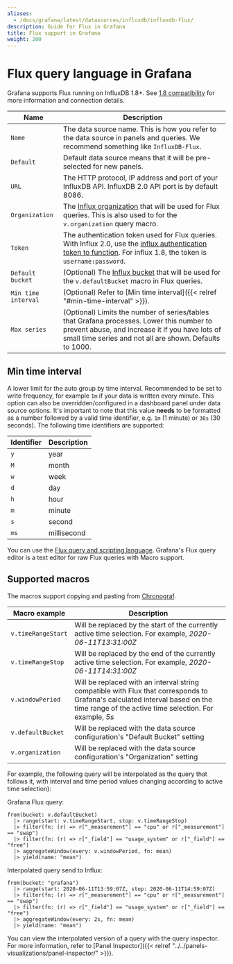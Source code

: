 ```yaml
---
aliases:
  - /docs/grafana/latest/datasources/influxdb/influxdb-flux/
description: Guide for Flux in Grafana
title: Flux support in Grafana
weight: 200
---
```


# Flux query language in Grafana

Grafana supports Flux running on InfluxDB 1.8+. See [1.8 compatibility](https://github.com/influxdata/influxdb-client-go/#influxdb-18-api-compatibility) for more information and connection details.

| Name                | Description                                                                                                                                                                                                                              |
| ------------------- | ---------------------------------------------------------------------------------------------------------------------------------------------------------------------------------------------------------------------------------------- |
| `Name`              | The data source name. This is how you refer to the data source in panels and queries. We recommend something like `InfluxDB-Flux`.                                                                                                       |
| `Default`           | Default data source means that it will be pre-selected for new panels.                                                                                                                                                                   |
| `URL`               | The HTTP protocol, IP address and port of your InfluxDB API. InfluxDB 2.0 API port is by default 8086.                                                                                                                                   |
| `Organization`      | The [Influx organization](https://v2.docs.influxdata.com/v2.0/organizations/) that will be used for Flux queries. This is also used to for the `v.organization` query macro.                                                             |
| `Token`             | The authentication token used for Flux queries. With Influx 2.0, use the [influx authentication token to function](https://v2.docs.influxdata.com/v2.0/security/tokens/create-token/). For influx 1.8, the token is `username:password`. |
| `Default bucket`    | (Optional) The [Influx bucket](https://v2.docs.influxdata.com/v2.0/organizations/buckets/) that will be used for the `v.defaultBucket` macro in Flux queries.                                                                            |
| `Min time interval` | (Optional) Refer to [Min time interval]({{< relref "#min-time-interval" >}}).                                                                                                                                                            |
| `Max series`        | (Optional) Limits the number of series/tables that Grafana processes. Lower this number to prevent abuse, and increase it if you have lots of small time series and not all are shown. Defaults to 1000.                                 |

## Min time interval

A lower limit for the auto group by time interval. Recommended to be set to write frequency, for example `1m` if your data is written every minute.
This option can also be overridden/configured in a dashboard panel under data source options. It's important to note that this value **needs** to be formatted as a
number followed by a valid time identifier, e.g. `1m` (1 minute) or `30s` (30 seconds). The following time identifiers are supported:

| Identifier | Description |
| ---------- | ----------- |
| `y`        | year        |
| `M`        | month       |
| `w`        | week        |
| `d`        | day         |
| `h`        | hour        |
| `m`        | minute      |
| `s`        | second      |
| `ms`       | millisecond |

You can use the [Flux query and scripting language](https://www.influxdata.com/products/flux/). Grafana's Flux query editor is a text editor for raw Flux queries with Macro support.

## Supported macros

The macros support copying and pasting from [Chronograf](https://www.influxdata.com/time-series-platform/chronograf/).

| Macro example      | Description                                                                                                                                                                             |
| ------------------ | --------------------------------------------------------------------------------------------------------------------------------------------------------------------------------------- |
| `v.timeRangeStart` | Will be replaced by the start of the currently active time selection. For example, _2020-06-11T13:31:00Z_                                                                               |
| `v.timeRangeStop`  | Will be replaced by the end of the currently active time selection. For example, _2020-06-11T14:31:00Z_                                                                                 |
| `v.windowPeriod`   | Will be replaced with an interval string compatible with Flux that corresponds to Grafana's calculated interval based on the time range of the active time selection. For example, _5s_ |
| `v.defaultBucket`  | Will be replaced with the data source configuration's "Default Bucket" setting                                                                                                          |
| `v.organization`   | Will be replaced with the data source configuration's "Organization" setting                                                                                                            |

For example, the following query will be interpolated as the query that follows it, with interval and time period values changing according to active time selection\):

Grafana Flux query:

```flux
from(bucket: v.defaultBucket)
  |> range(start: v.timeRangeStart, stop: v.timeRangeStop)
  |> filter(fn: (r) => r["_measurement"] == "cpu" or r["_measurement"] == "swap")
  |> filter(fn: (r) => r["_field"] == "usage_system" or r["_field"] == "free")
  |> aggregateWindow(every: v.windowPeriod, fn: mean)
  |> yield(name: "mean")
```

Interpolated query send to Influx:

```flux
from(bucket: "grafana")
  |> range(start: 2020-06-11T13:59:07Z, stop: 2020-06-11T14:59:07Z)
  |> filter(fn: (r) => r["_measurement"] == "cpu" or r["_measurement"] == "swap")
  |> filter(fn: (r) => r["_field"] == "usage_system" or r["_field"] == "free")
  |> aggregateWindow(every: 2s, fn: mean)
  |> yield(name: "mean")
```

You can view the interpolated version of a query with the query inspector. For more information, refer to [Panel Inspector]({{< relref "../../panels-visualizations/panel-inspector/" >}}).
